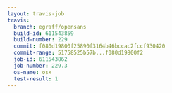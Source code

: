 ```yaml
---
layout: travis-job
travis:
  branch: egraff/opensans
  build-id: 611543859
  build-number: 229
  commit: f080d19800f25890f3164b46bccac2fccf930420
  commit-range: 51758525b57b...f080d19800f2
  job-id: 611543862
  job-number: 229.3
  os-name: osx
  test-result: 1
---
```

